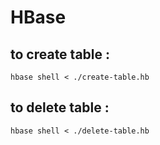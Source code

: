 # HBase

## to create table :
	hbase shell < ./create-table.hb

## to delete table :
	hbase shell < ./delete-table.hb
